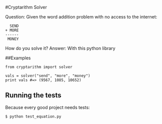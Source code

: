 #Cryptarithm Solver

Question: Given the word addition problem with no access to the internet:

      SEND
    + MORE
    ------
     MONEY

How do you solve it?
Answer: With this python library

##Examples

    from cryptarithm import solver
    
    vals = solver("send", "more", "money")
    print vals #=> (9567, 1085, 10652)

## Running the tests

Because every good project needs tests:

    $ python test_equation.py
